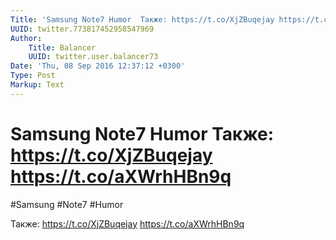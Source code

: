 ```yaml
---
Title: 'Samsung Note7 Humor  Также: https://t.co/XjZBuqejay https://t.co/aXWrhHBn9q'
UUID: twitter.773817452958547969
Author:
    Title: Balancer
    UUID: twitter.user.balancer73
Date: 'Thu, 08 Sep 2016 12:37:12 +0300'
Type: Post
Markup: Text
---
```


# Samsung Note7 Humor  Также: https://t.co/XjZBuqejay https://t.co/aXWrhHBn9q

#Samsung #Note7 #Humor

Также: https://t.co/XjZBuqejay https://t.co/aXWrhHBn9q